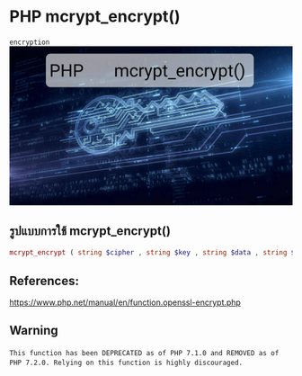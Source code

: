 # PHP mcrypt_encrypt()
`encryption` 
![](mcrypt.jpg)


## รูปแบบการใช้ mcrypt_encrypt()
````PHP
mcrypt_encrypt ( string $cipher , string $key , string $data , string $mode , string $iv = ? ) : string|false
````


## References:
 https://www.php.net/manual/en/function.openssl-encrypt.php
## Warning
`This function has been DEPRECATED as of PHP 7.1.0 and REMOVED as of PHP 7.2.0. Relying on this function is highly discouraged.`
